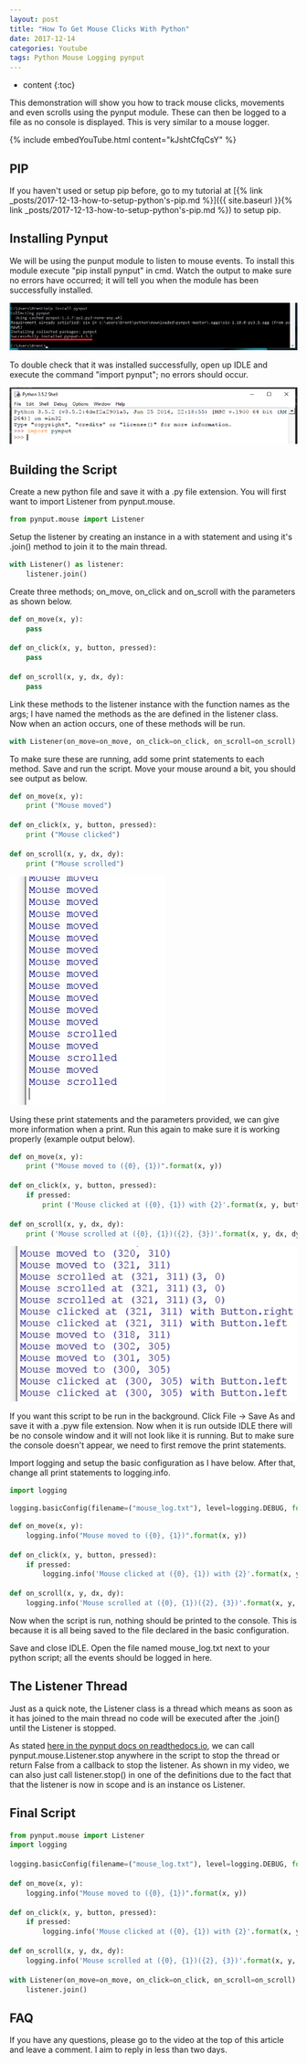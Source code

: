```yaml
---
layout: post
title: "How To Get Mouse Clicks With Python"
date: 2017-12-14
categories: Youtube
tags: Python Mouse Logging pynput
---
```


* content
{:toc}
    
This demonstration will show you how to track mouse clicks, movements and even scrolls using the pynput module. These can then be logged to a file as no console is displayed. This is very similar to a mouse logger.

{% include embedYouTube.html content="kJshtCfqCsY" %}

<!-- more -->

## PIP
If you haven't used or setup pip before, go to my tutorial at [{% link _posts/2017-12-13-how-to-setup-python's-pip.md %}]({{ site.baseurl }}{% link _posts/2017-12-13-how-to-setup-python's-pip.md %}) to setup pip.

## Installing Pynput
We will be using the punput module to listen to mouse events. To install this module execute "pip install pynput" in cmd. Watch the output to make sure no errors have occurred; it will tell you when the module has been successfully installed.

![Installing pynput](/images/how-to-get-mouse-clicks-with-python-pynput1.png)

To double check that it was installed successfully, open up IDLE and execute the command "import pynput"; no errors should occur.

![Testing pynput](/images/how-to-get-mouse-clicks-with-python-pynput2.png)

## Building the Script
Create a new python file and save it with a .py file extension. You will first want to import Listener from pynput.mouse.

```python
from pynput.mouse import Listener
```

Setup the listener by creating an instance in a with statement and using it's .join() method to join it to the main thread.

```python
with Listener() as listener:
    listener.join()
```

Create three methods; on_move, on_click and on_scroll with the parameters as shown below.

```python
def on_move(x, y):
    pass

def on_click(x, y, button, pressed):
    pass

def on_scroll(x, y, dx, dy):
    pass
```

Link these methods to the listener instance with the function names as the args; I have named the methods as the are defined in the listener class. Now when an action occurs, one of these methods will be run.

```python
with Listener(on_move=on_move, on_click=on_click, on_scroll=on_scroll) as listener:
```

To make sure these are running, add some print statements to each method. Save and run the script. Move your mouse around a bit, you should see output as below.

```python
def on_move(x, y):
    print ("Mouse moved")

def on_click(x, y, button, pressed):
    print ("Mouse clicked")

def on_scroll(x, y, dx, dy):
    print ("Mouse scrolled")
```

![Mouse moved demonstration](/images/how-to-get-mouse-clicks-with-python-demo1.png)

Using these print statements and the parameters provided, we can give more information when a print. Run this again to make sure it is working properly (example output below).

```python
def on_move(x, y):
    print ("Mouse moved to ({0}, {1})".format(x, y))

def on_click(x, y, button, pressed):
    if pressed:
        print ('Mouse clicked at ({0}, {1}) with {2}'.format(x, y, button))

def on_scroll(x, y, dx, dy):
    print ('Mouse scrolled at ({0}, {1})({2}, {3})'.format(x, y, dx, dy))
```

![Mouse moved demonstration with data](/images/how-to-get-mouse-clicks-with-python-demo2.png)

If you want this script to be run in the background. Click File -> Save As and save it with a .pyw file extension. Now when it is run outside IDLE there will be no console window and it will not look like it is running. But to make sure the console doesn't appear, we need to first remove the print statements.

Import logging and setup the basic configuration as I have below. After that, change all print statements to logging.info.

```python
import logging
```

```python
logging.basicConfig(filename=("mouse_log.txt"), level=logging.DEBUG, format='%(asctime)s: %(message)s')
```

```python
def on_move(x, y):
    logging.info("Mouse moved to ({0}, {1})".format(x, y))

def on_click(x, y, button, pressed):
    if pressed:
        logging.info('Mouse clicked at ({0}, {1}) with {2}'.format(x, y, button))

def on_scroll(x, y, dx, dy):
    logging.info('Mouse scrolled at ({0}, {1})({2}, {3})'.format(x, y, dx, dy))

```

Now when the script is run, nothing should be printed to the console. This is because it is all being saved to the file declared in the basic configuration.

Save and close IDLE. Open the file named mouse_log.txt next to your python script; all the events should be logged in here.

## The Listener Thread
Just as a quick note, the Listener class is a thread which means as soon as it has joined to the main thread no code will be executed after the .join() until the Listener is stopped.

As stated [here in the pynput docs on readthedocs.io](https://pynput.readthedocs.io/en/latest/mouse.html#controlling-the-mouse), we can call pynput.mouse.Listener.stop anywhere in the script to stop the thread or return False from a callback to stop the listener. As shown in my video, we can also just call listener.stop() in one of the definitions due to the fact that that the listener is now in scope and is an instance os Listener.

## Final Script
```python
from pynput.mouse import Listener
import logging

logging.basicConfig(filename=("mouse_log.txt"), level=logging.DEBUG, format='%(asctime)s: %(message)s')

def on_move(x, y):
    logging.info("Mouse moved to ({0}, {1})".format(x, y))

def on_click(x, y, button, pressed):
    if pressed:
        logging.info('Mouse clicked at ({0}, {1}) with {2}'.format(x, y, button))

def on_scroll(x, y, dx, dy):
    logging.info('Mouse scrolled at ({0}, {1})({2}, {3})'.format(x, y, dx, dy))

with Listener(on_move=on_move, on_click=on_click, on_scroll=on_scroll) as listener:
    listener.join()
```

## FAQ
If you have any questions, please go to the video at the top of this article and leave a comment. I aim to reply in less than two days.
